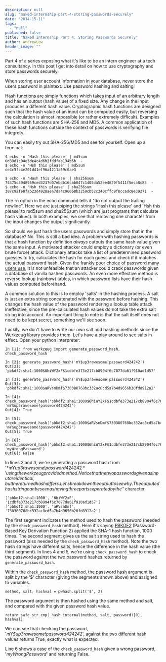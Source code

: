 ```yaml
---
description: null
slug: "naked-internship-part-4-storing-passwords-securely"
date: "2014-15-11"
tags: 
  - "null"
published: false
title: "Naked Internship Part 4: Storing Passwords Securely"
author: AndrewLow
header_image: ""
---
```



Part 4 of a series exposing what it's like to be an intern engineer at a tech consultancy. In this post I get into detail on how to use cryptography and store passwords securely.

When storing user account information in your database, never store the users password in plaintext. Use password hashing and salting! 

Hash functions are simply functions which takes input of an arbitrary length and has an output (hash value) of a fixed size. Any change in the input produces a different hash value. Cryptographic hash functions are designed such that the hash value of an input can be computed easily, but reversing the calculation is almost impossible (or rather extremely difficult). Examples of such hash functions are SHA-256 and MD5. A common application of these hash functions outside the context of passwords is verifying file integrety.

You can easily try out SHA-256/MD5 and see for yourself. Open up a terminal:

    $ echo -n 'Hash this please' | md5sum
    0d39d1c04e3de4c4d6b2fddfae134b5b  -
    $ echo -n 'Hsh this please' | md5sum
    ce4c5fc4e201d41ef96a1211a59c0ae3  -
    
    $ echo -n 'Hash this please' | sha256sum
    74475c5948959ced3237d07ebdb16cab047c1405da52ee4829f5411f5eca8c83  -
    $ echo -n 'Hsh this please' | sha256sum
    387c92fe8fab23d4928aea7da4c96668b3259cb52c240cffc9f8ccadc8e39271  -


The -n option in the echo command tells it "do not output the trailing newline". Here we are just piping the strings 'Hash this please' and 'Hsh this please' to md5sum and sha256sum (which are just programs that calculate hash values). In both examples, we see that removing one character from the input changes the output significantly.

So should we just hash the users passwords and simply store that in the database? No. This is still a bad idea. A problem with hashing passwords is that a hash function by definition *always* outputs the same hash value given the same input. A motivated attacker could employ a dictionary (or even brute force) attack. Dictionary attacks take a list of predetermined password guesses to try, calculates the hash for each guess and check if it matches the actual password hash. Given the frankly [poor choice of password many users use](http://splashdata.com/press/worstpasswords2013.htm), it is not unfeasible that an attacker could crack passwords given a database of vanilla hashed passwords. An even more effective method is reverse lookup (rainbow) tables, in which password lists have their hash values computed beforehand.

A common solution to this is to employ 'salts' in the hashing process. A salt is just an extra string concatenated with the password before hashing. This changes the hash value of the password rendering a lookup table attack ineffective, since the pre-calculated hash values do not take the extra salt string into account. An important thing to note is that the salt itself does not need to be kept secret, something we'll see soon. 

Luckily, we don't have to write our own salt and hashing methods since the Werkzeug library provides them. Let's have a play around to see salts in effect. Open your python interpreter:

    In [1]: from werkzeug import generate_password_hash, check_password_hash
    
    In [2]: generate_password_hash('mY$up3rawesome!password424242')
    Out[2]: 'pbkdf2:sha1:1000$6hiWY2xF$1cdbfe373e217cb8904f6c7077da61f910ad1d57'
    
    In [3]: generate_password_hash('mY$up3rawesome!password424242')
    Out[3]: 'pbkdf2:sha1:1000$aRVsnDmf$730380768bc332ac8cd5a7b4d9656b20fd8912a2'
    
    In [4]: check_password_hash('pbkdf2:sha1:1000$6hiWY2xF$1cdbfe373e217cb8904f6c7077da61f910ad1d57', 'mY$up3rawesome!password424242')
    Out[4]: True
    
    In [5]: check_password_hash('pbkdf2:sha1:1000$aRVsnDmf$730380768bc332ac8cd5a7b4d9656b20fd8912a2', 'mY$up3rawesome!password424242')
    Out[5]: True
    
    In [6]: check_password_hash('pbkdf2:sha1:1000$6hiWY2xF$1cdbfe373e217cb8904f6c7077da61f910ad1d57', 'myWrongPassword')
    Out[6]: False

In lines *2* and *3*, we're generating a password hash from '*mY$up3rawesome!password424242*' using the werkzeug provided method.
Notice that the two passwords given as input are identical, but the returned hash differs. Let's break down the output to see why. The outputed hash string can be seen as having three parts seperated by the '$' character.

	['pbkdf2:sha1:1000', '6hiWY2xF', '1cdbfe373e217cb8904f6c7077da61f910ad1d57']
	['pbkdf2:sha1:1000', 'aRVsnDmf', '730380768bc332ac8cd5a7b4d9656b20fd8912a2']

The first segment indicates the method used to hash the password (needed by the `check_password_hash` method). Here it's saying [PBKDF2](http://en.wikipedia.org/wiki/PBKDF2) (Password-Based Key Derivation Function 2) applied the SHA-1 hash function, 1000 times.
The second segment gives us the salt string used to hash the password (also needed by the `check_password_hash` method). Note the two hash strings have different salts, hence the difference in the hash value (the third segment).
In lines 4 and 5, we're using `check_password_hash` to check the password against the two password hashes returned by `generate_password_hash`.

Within the [`check_password_hash`](https://github.com/mitsuhiko/werkzeug/blob/master/werkzeug/security.py#L233-247) method, the password hash argument is split by the '$' character (giving the segments shown above) and assigned to variables.

`method, salt, hashval = pwhash.split('$', 2)`

The password argument is then hashed using the same method and salt, and compared with the given password hash value.

`return safe_str_cmp(_hash_internal(method, salt, password)[0], hashval)`

We can see that checking the password, '*mY$up3rawesome!password424242*', against the two different hash values returns True, exactly what is expected.

Line 6 shows a case of the `check_password_hash` given a wrong password, '*myWrongPassword*' and returning False.
